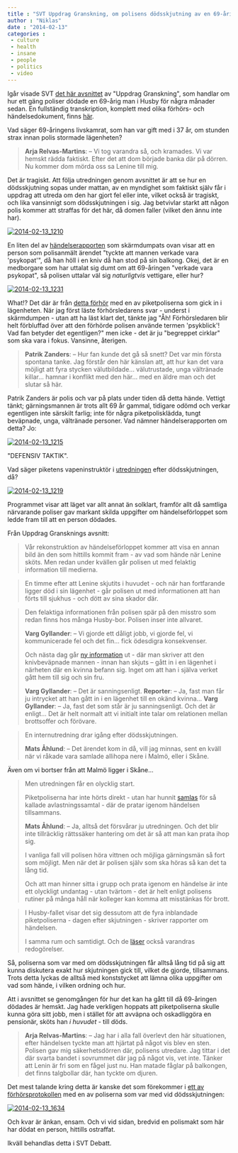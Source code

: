 ```yaml
---
title : "SVT Uppdrag Granskning, om polisens dödsskjutning av en 69-åring i Husby"
author : "Niklas"
date : "2014-02-13"
categories : 
 - culture
 - health
 - insane
 - people
 - politics
 - video
---
```


Igår visade SVT [det här avsnittet](http://www.svtplay.se/video/1803547/del-5-av-20) av "Uppdrag Granskning", som handlar om hur ett gäng poliser dödade en 69-årig man i Husby för några månader sedan. En fullständig transkription, komplett med olika förhörs- och händelsedokument, finns [här](http://www.svt.se/ug/ug-referens/533478532533478532).

Vad säger 69-åringens livskamrat, som han var gift med i 37 år, om stunden strax innan polis stormade lägenheten?

> **Arja Relvas-Martins**: – Vi tog varandra så, och kramades. Vi var hemskt rädda faktiskt. Efter det att dom började banka där på dörren. Nu kommer dom mörda oss sa Lenine till mig.

Det är tragiskt. Att följa utredningen genom avsnittet är att se hur en dödsskjutning sopas under mattan, av en myndighet som faktiskt själv får i uppdrag att utreda om den har gjort fel eller inte, vilket också är tragiskt, och lika vansinnigt som dödsskjutningen i sig. Jag betvivlar starkt att någon polis kommer att straffas för det här, då domen faller (vilket den ännu inte har).

[![2014-02-13_1210](https://niklasblog.com/wp-content/2014-02-13_1210.png)](https://niklasblog.com/wp-content/2014-02-13_1210.png)

En liten del av [händelserapporten](http://www.svt.se/ug/ug-referens/article1811769.svt/binary/UGR-2014V-05-HANDELSERAPPORT.pdf) som skärmdumpats ovan visar att en person som polisanmält ärendet "tyckte att mannen verkade vara 'psykopat'", då han höll i en kniv då han stod på sin balkong. Okej, det är en medborgare som har uttalat sig dumt om att 69-åringen "verkade vara psykopat", så polisen uttalar väl sig _naturligtvis_ vettigare, eller hur?

[![2014-02-13_1231](https://niklasblog.com/wp-content/2014-02-13_1231.png)](https://niklasblog.com/wp-content/2014-02-13_1231.png)

What!? Det där är från [detta förhör](http://www.svt.se/ug/ug-referens/article1812156.svt/binary/UGR-2014V-05-FU410.pdf) med en av piketpoliserna som gick in i lägenheten. När jag först läste förhörsledarens svar - underst i skärmdumpen - utan att ha läst klart det, tänkte jag "Åh! Förhörsledaren blir helt förbluffad över att den förhörde polisen använde termen 'psykblick'! Vad fan betyder det egentligen?" men icke - det är ju "begreppet cirklar" som ska vara i fokus. Vansinne, återigen.

> **Patrik Zanders**: – Hur fan kunde det gå så snett? Det var min första spontana tanke. Jag förstår den här känslan att, att hur kan det vara möjligt att fyra stycken välutbildade... välutrustade, unga vältränade killar... hamnar i konflikt med den här... med en äldre man och det slutar så här.

Patrik Zanders är polis och var på plats under tiden då detta hände. Vettigt tänkt; gärningsmannen är trots allt 69 år gammal, tidigare odömd och verkar egentligen inte särskilt farlig; inte för några piketpolisklädda, tungt beväpnade, unga, vältränade personer. Vad nämner händelserapporten om detta? Jo:

[![2014-02-13_1215](https://niklasblog.com/wp-content/2014-02-13_1215.png)](https://niklasblog.com/wp-content/2014-02-13_1215.png)

"DEFENSIV TAKTIK".

Vad säger piketens vapeninstruktör i [utredningen](http://www.svt.se/ug/ug-referens/article1811994.svt/binary/UGR-2014V-05-FU157.pdf) efter dödsskjutningen, då?

[![2014-02-13_1219](https://niklasblog.com/wp-content/2014-02-13_1219.png)](https://niklasblog.com/wp-content/2014-02-13_1219.png)

Programmet visar att läget var allt annat än solklart, framför allt då samtliga närvarande poliser gav markant skilda uppgifter om händelseförloppet som ledde fram till att en person dödades.

Från Uppdrag Gransknings avsnitt:

> Vår rekonstruktion av händelseförloppet kommer att visa en annan bild än den som hittills kommit fram - av vad som hände när Lenine sköts. Men redan under kvällen går polisen ut med felaktig information till medierna.

> En timme efter att Lenine skjutits i huvudet - och när han fortfarande ligger död i sin lägenhet - går polisen ut med informationen att han förts till sjukhus - och dött av sina skador där.

> Den felaktiga informationen från polisen spär på den misstro som redan finns hos många Husby-bor. Polisen inser inte allvaret.
> 
> **Varg Gyllander**: – Vi gjorde ett dåligt jobb, vi gjorde fel, vi kommunicerade fel och det fin... fick ödesdigra konsekvenser.
> 
> Och nästa dag går [ny information](http://www.svt.se/ug/ug-referens/article1812002.svt/binary/UGR-2014V-05-PRESSMEDDELANDE.pdf) ut - där man skriver att den knivbeväpnade mannen - innan han skjuts – gått in i en lägenhet i närheten där en kvinna befann sig. Inget om att han i själva verket gått hem till sig och sin fru.
> 
> **Varg Gyllander**: – Det är sanningsenligt. **Reporter**: – Ja, fast man får ju intrycket att han gått in i en lägenhet till en okänd kvinna... **Varg Gyllander**: – Ja, fast det som står är ju sanningsenligt. Och det är enligt... Det är helt normalt att vi initialt inte talar om relationen mellan brottsoffer och förövare.

> En internutredning drar igång efter dödsskjutningen.
> 
> **Mats Åhlund**: – Det ärendet kom in då, vill jag minnas, sent en kväll när vi råkade vara samlade allihopa nere i Malmö, eller i Skåne.

Även om vi bortser från att Malmö ligger i Skåne...

> Men utredningen får en olycklig start.
> 
> Piketpoliserna har inte hörts direkt - utan har hunnit [samlas](http://www.svt.se/ug/ug-referens/article1812020.svt/binary/UGR-2014V-05-FU433.pdf) för så kallade avlastningssamtal - där de pratar igenom händelsen tillsammans.
> 
> **Mats Åhlund**: – Ja, alltså det försvårar ju utredningen. Och det blir inte tillräcklig rättssäker hantering om det är så att man kan prata ihop sig.
> 
> I vanliga fall vill polisen höra vittnen och möjliga gärningsmän så fort som möjligt. Men när det är polisen själv som ska höras så kan det ta lång tid.
> 
> Och att man hinner sitta i grupp och prata igenom en händelse är inte ett olyckligt undantag - utan tvärtom - det är helt enligt polisens rutiner på många håll när kolleger kan komma att misstänkas för brott.

> I Husby-fallet visar det sig dessutom att de fyra inblandade piketpoliserna - dagen efter skjutningen - skriver rapporter om händelsen.
> 
> I samma rum och samtidigt. Och de [läser](http://www.svt.se/ug/ug-referens/article1812047.svt/binary/UGR-2014V-05-FU091-92.pdf) också varandras redogörelser.

Så, poliserna som var med om dödsskjutningen får alltså lång tid på sig att kunna diskutera exakt hur skjutningen gick till, vilket de gjorde, tillsammans. Trots detta lyckas de alltså med konststycket att lämna olika uppgifter om vad som hände, i vilken ordning och hur.

Att i avsnittet se genomgången för hur det kan ha gått till då 69-åringen dödades är hemskt. Jag hade verkligen hoppats att piketpoliserna skulle kunna göra sitt jobb, men i stället för att avväpna och oskadliggöra en pensionär, sköts han _i huvudet_ - till döds.

> **Arja Relvas-Martins**: – Jag har i alla fall överlevt den här situationen, efter händelsen tyckte man att hjärtat på något vis blev en sten. Polisen gav mig säkerhetsdörren där, polisens utredare. Jag tittar i det där svarta bandet i sovrummet där jag på något vis, vet inte. Tänker att Lenin är fri som en fågel just nu. Han matade fåglar på balkongen, det finns talgbollar där, han tyckte om djuren.

Det mest talande kring detta är kanske det som förekommer i [ett av förhörsprotokollen](http://www.svt.se/ug/ug-referens/article1812047.svt/binary/UGR-2014V-05-FU091-92.pdf) med en av poliserna som var med vid dödsskjutningen:

[![2014-02-13_1634](https://niklasblog.com/wp-content/2014-02-13_1634.png)](https://niklasblog.com/wp-content/2014-02-13_1634.png)

Och kvar är änkan, ensam. Och vi vid sidan, bredvid en polismakt som här har dödat en person, hittills ostraffat.

Ikväll behandlas detta i SVT Debatt.
